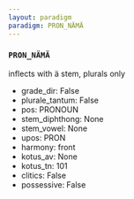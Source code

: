 ```yaml
---
layout: paradigm
paradigm: PRON_NÄMÄ
---
```

### ` PRON_NÄMÄ `

inflects with ä stem, plurals only 
* grade_dir: False
* plurale_tantum: False
* pos: PRONOUN
* stem_diphthong: None
* stem_vowel: None
* upos: PRON
* harmony: front
* kotus_av: None
* kotus_tn: 101
* clitics: False
* possessive: False
